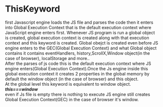 # ThisKeyword

first Javascript engine loads the JS file and parses the code then it enters into Global Execution Context that is the default execution context where JavaScript engine enters first.
Whenever JS program is run a global object is created, global execution context is created along with that execution context and this keyword is created. Global obejct is created even before JS engine enters to the GEC(Global Execution Context) and what Global object contains it contains eventHandlers, history,ScrollX,Window object(in the case of browser), localStorage and more..\
After the parses of js code this is the default execution context where JS engine enters(Global Execution Context).Once the Js engine inside this global
execution context it creates 2 properties in the global memory by default the window object (in the case of browser) and this object.\
At the global level this keyword is equivalent to window object.\
***this===window***
\
even if Js file is empty there is nothing to execute JS engine still creates Global Execution Context(GEC) in the case of browser it's window.


